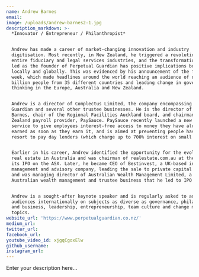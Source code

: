 ```yaml
---
name: Andrew Barnes
email:
image: /uploads/andrew-barnes2-1.jpg
description_markdown: >-
  *Innovator / Entrepreneur / Philanthropist*


  Andrew has made a career of market-changing innovation and industry
  digitisation. Most recently, in New Zealand, he triggered a revolution of the
  entire fiduciary and legal services industries, and the transformation he has
  led as the founder of Perpetual Guardian has positive implications both
  locally and globally. This was evidenced by his announcement of the four-day
  week, which made headlines around the world reaching an audience of over 4
  billion people from 35 different countries and leading change in government
  thinking in the Europe, Australia and New Zealand.


  Andrew is a director of Complectus Limited, the company encompassing Perpetual
  Guardian and several other trustee businesses. He is the director of Coulthard
  Barnes, chair of the Regional Facilities Auckland board, and chairman of New
  Zealand payroll provider, PaySauce. PaySauce recently launched a new draw-down
  service to give employees interest-free access to money they have already
  earned as soon as they earn it, and is aimed at preventing people having to
  resort to pay day lenders (which charge up to 700% interest on small loans).


  Earlier in his career, Andrew identified the opportunity for the evolution of
  real estate in Australia and was chairman of realestate.com.au at the time of
  its IPO on the ASX. Later, he became CEO of Bestinvest, a UK-based investment
  management and advisory company, leading the sale to private capital in 2007,
  and was managing director of Australian Wealth Management Limited, a major
  Australian wealth management and trustee business that he led to IPO in 2005.


  Andrew is a sought-after keynote speaker and is regularly asked to address
  audiences internationally on subjects as diverse as governance, philanthropy
  and business, leadership, entrepreneurship, team culture and change management
  topics.
website_url: 'https://www.perpetualguardian.co.nz/'
medium_url:
twitter_url:
facebook_url:
youtube_video_id: xjgqCgoxElw
github_username:
instagram_url:
---
```


Enter your description here...
